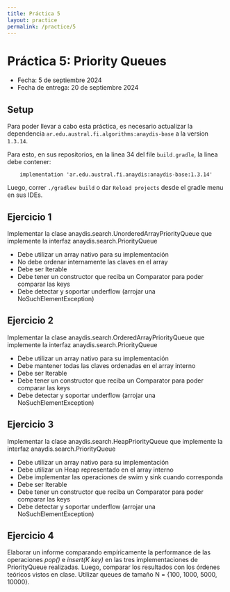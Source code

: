 ```yaml
---
title: Práctica 5
layout: practice
permalink: /practice/5
---
```


# Práctica 5: Priority Queues

* Fecha: 5 de septiembre 2024
* Fecha de entrega: 20 de septiembre 2024

## Setup
Para poder llevar a cabo esta práctica, es necesario actualizar la dependencia `ar.edu.austral.fi.algorithms:anaydis-base` a la version `1.3.14`.

Para esto, en sus repositorios, en la linea 34 del file `build.gradle`, la linea debe contener:

```    implementation 'ar.edu.austral.fi.anaydis:anaydis-base:1.3.14'```

Luego, correr `./gradlew build` o dar `Reload projects` desde el gradle menu en sus IDEs.

## Ejercicio 1
Implementar la clase anaydis.search.UnorderedArrayPriorityQueue que implemente la interfaz anaydis.search.PriorityQueue
* Debe utilizar un array nativo para su implementación
* No debe ordenar internamente las claves en el array
* Debe ser Iterable
* Debe tener un constructor que reciba un Comparator<K> para poder comparar las keys
* Debe detectar y soportar underflow (arrojar una NoSuchElementException)

## Ejercicio 2

Implementar la clase anaydis.search.OrderedArrayPriorityQueue que implemente la interfaz anaydis.search.PriorityQueue
* Debe utilizar un array nativo para su implementación
* Debe mantener todas las claves ordenadas en el array interno
* Debe ser Iterable
* Debe tener un constructor que reciba un Comparator<K> para poder comparar las keys
* Debe detectar y soportar underflow (arrojar una NoSuchElementException)

## Ejercicio 3

Implementar la clase anaydis.search.HeapPriorityQueue que implemente la interfaz anaydis.search.PriorityQueue
* Debe utilizar un array nativo para su implementación
* Debe utilizar un Heap representado en el array interno
* Debe implementar las operaciones de swim y sink cuando corresponda
* Debe ser Iterable
* Debe tener un constructor que reciba un Comparator<K> para poder comparar las keys
* Debe detectar y soportar underflow (arrojar una NoSuchElementException)

## Ejercicio 4

Elaborar un informe comparando empíricamente la performance de las operaciones *pop()* e *insert(K key)* en las tres implementaciones de PriorityQueue realizadas. Luego, comparar los resultados con los órdenes teóricos vistos en clase. Utilizar queues de tamaño N = {100, 1000, 5000, 10000}.
